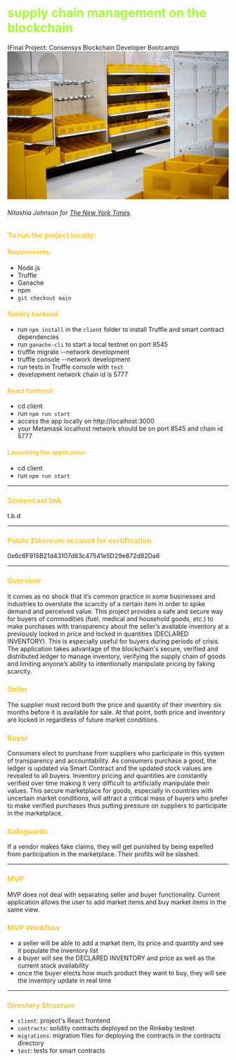 
**<h1 style="color:#A2FF33">supply chain management on the blockchain</h1>**
(Final Project: Consensys Blockchain Developer Bootcamp)<br>
<img src="assets/00Shortages-1-superJumbo.jpeg" alt="Empty Shelves at Target" width="700"/><em><h6>Nitashia Johnson for [The New York Times](https://www.nytimes.com/2021/06/01/business/coronavirus-global-shortages.html). </h6></em> 



**<h3 style="color:#FFC733">To run the project locally:</h3>** 

**<h4 style="color:#FFC733">Requirements:</h4>** 
- Node.js 
- Truffle 
- Ganache
- npm
- ```git checkout main```

**<h4 style="color:#FFC733">Solidity backend:</h4>** 
- run ```npm install``` in the ```client``` folder to install Truffle and smart contract dependencies
- run ```ganache-cli``` to start a local testnet on port 8545 
- truffle migrate --network development
- truffle console --network development
- run tests in Truffle console with ```test```
- development network chain id is 5777

**<h4 style="color:#FFC733">React frontend:</h4>** 
- cd client
- run ```npm run start```
- access the app locally on http://localhost:3000
- your Metamask localhost network should be on port 8545 and chain id 5777

**<h4 style="color:#FFC733">Launching the application:</h4>** 
- cd client
- run ```npm run start```
---

**<h3 style="color:#FFC733">Screencast link</h3>** 
t.b.d

---

**<h3 style="color:#FFC733">Public Ethereum account for certification</h3>** 
0x6c6F915B21d43107d83c47541e5D29e872d82Da6

---

**<h3 style="color:#FFC733">Overview</h3>** 
It comes as no shock that it’s common practice in some businesses and industries to overstate the scarcity of a certain item in order to spike demand and perceived value. This project provides a safe and secure way for buyers of commodities (fuel, medical and household goods, etc.) to make purchases with transparency about the seller’s available inventory at a previously locked in price and locked in quantities (DECLARED INVENTORY). This is especially useful for buyers during periods of crisis. The application takes  advantage of the blockchain's secure, verified and distributed ledger to manage inventory, verifying the supply chain of goods and limiting anyone’s ability to intentionally manipulate pricing by faking scarcity.       

**<h3 style="color:#FFC733">Seller</h3>** 
The supplier must record both the price and quantity of their inventory six months before it is available for sale. At that point, both price and inventory are locked in regardless of future market conditions. 


**<h3 style="color:#FFC733">Buyer</h3>** 
Consumers elect to purchase from suppliers who participate in this system of transparency and accountability. As consumers purchase a good, the ledger is updated via Smart Contract and the updated stock values are revealed to all buyers. Inventory pricing and quantities are constantly verified over time making it very difficult to artificially manipulate their values. This secure marketplace for goods, especially in countries with uncertain market conditions, will attract a critical mass of buyers who prefer to make verified purchases thus putting pressure on suppliers to participate in the marketplace.   

**<h3 style="color:#FFC733">Safeguards</h3>** 
If a vendor makes fake claims, they will get punished by being expelled from participation in the marketplace. Their profits will be slashed.   

---
**<h3 style="color:#FFC733">MVP</h3>** 
MVP does not deal with separating seller and buyer functionality. Current application allows the user to add market items and buy market items in the same view.   

**<h3 style="color:#FFC733">MVP Workflow</h3>** 
- a seller will be able to add a market item, its price and quantity and see it populate the inventory list
- a buyer will see the DECLARED INVENTORY and price as well as the current stock availability 
- once the buyer elects how much product they want to buy, they will see the inventory update in real time
---

**<h3 style="color:#FFC733">Directory Structure</h3>** 
- ``client``: project's React frontend
- ``contracts``: solidity contracts deployed on the Rinkeby testnet
- ``migrations``: migration files for deploying the contracts in the contracts directory 
- ``test``: tests for smart contracts
<p>&nbsp;</p> 






